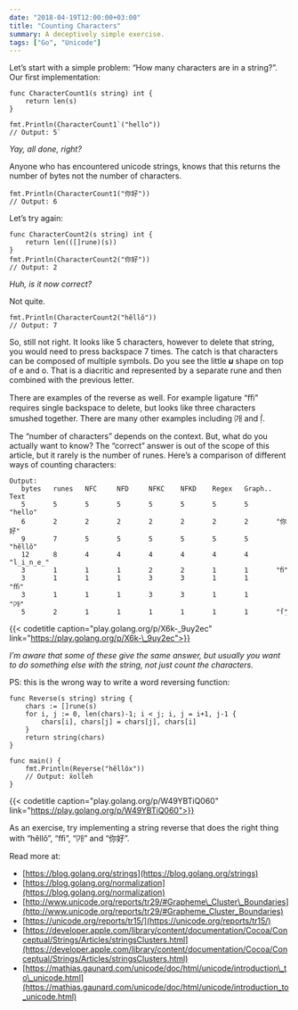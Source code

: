 ```yaml
---
date: "2018-04-19T12:00:00+03:00"
title: "Counting Characters"
summary: A deceptively simple exercise.
tags: ["Go", "Unicode"]
---
```



Let’s start with a simple problem: “How many characters are in a string?”. Our first implementation:

```
func CharacterCount1(s string) int {  
    return len(s)  
}

fmt.Println(CharacterCount1`("hello"))  
// Output: 5`
```

_Yay, all done, right?_

Anyone who has encountered unicode strings, knows that this returns the number of bytes not the number of characters.

```
fmt.Println(CharacterCount1("你好"))  
// Output: 6
```

Let’s try again:

```
func CharacterCount2(s string) int {  
    return len(([]rune)(s))  
}  
fmt.Println(CharacterCount2("你好"))  
// Output: 2
```

_Huh, is it now correct?_

Not quite.

```
fmt.Println(CharacterCount2("hĕllŏ"))  
// Output: 7
```

So, still not right. It looks like 5 characters, however to delete that string, you would need to press backspace 7 times. The catch is that characters can be composed of multiple symbols. Do you see the little **_u_** shape on top of e and o. That is a diacritic and represented by a separate rune and then combined with the previous letter.

There are examples of the reverse as well. For example ligature “ﬃ” requires single backspace to delete, but looks like three characters smushed together. There are many other examples including ㈎ and ẛ̣.

The “number of characters” depends on the context. But, what do you actually want to know? The “correct” answer is out of the scope of this article, but it rarely is the number of runes. Here’s a comparison of different ways of counting characters:

```
Output:
   bytes   runes   NFC     NFD     NFKC    NFKD    Regex   Graph.. Text
   5       5       5       5       5       5       5       5       "hello"
   6       2       2       2       2       2       2       2       "你好"
   9       7       5       5       5       5       5       5       "hĕllŏ"
   12      8       4       4       4       4       4       4       "l̲i̲n̲e̲"
   3       1       1       1       2       2       1       1       "ﬁ"
   3       1       1       1       3       3       1       1       "ﬃ"
   3       1       1       1       3       3       1       1       "㈎"
   5       2       1       1       1       1       1       1       "ẛ̣"
```
{{< codetitle caption="play.golang.org/p/X6k-\_9uy2ec" link="https://play.golang.org/p/X6k-\_9uy2ec">}}

_I’m aware that some of these give the same answer, but usually you want to do something else with the string, not just count the characters._

PS: this is the wrong way to write a word reversing function:

```
func Reverse(s string) string {
	chars := []rune(s)
	for i, j := 0, len(chars)-1; i < j; i, j = i+1, j-1 {
		chars[i], chars[j] = chars[j], chars[i]
	}
	return string(chars)
}

func main() {
	fmt.Println(Reverse("hĕllŏx"))
	// Output: x̆oll̆eh
}
```
{{< codetitle caption="play.golang.org/p/W49YBTiQ060" link="https://play.golang.org/p/W49YBTiQ060">}}

As an exercise, try implementing a string reverse that does the right thing with “hĕllŏ”, “ﬃ”, “㈎” and “你好”.

Read more at:

* [https://blog.golang.org/strings](https://blog.golang.org/strings)
* [https://blog.golang.org/normalization](https://blog.golang.org/normalization)
* [http://www.unicode.org/reports/tr29/#Grapheme\_Cluster\_Boundaries](http://www.unicode.org/reports/tr29/#Grapheme_Cluster_Boundaries)
* [https://unicode.org/reports/tr15/](https://unicode.org/reports/tr15/)
* [https://developer.apple.com/library/content/documentation/Cocoa/Conceptual/Strings/Articles/stringsClusters.html](https://developer.apple.com/library/content/documentation/Cocoa/Conceptual/Strings/Articles/stringsClusters.html)
* [https://mathias.gaunard.com/unicode/doc/html/unicode/introduction\_to\_unicode.html](https://mathias.gaunard.com/unicode/doc/html/unicode/introduction_to_unicode.html)